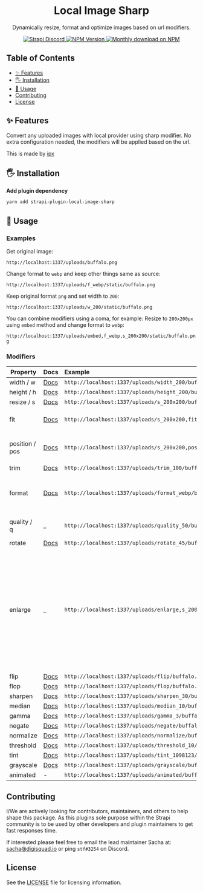 <div align="center">
<h1>Local Image Sharp</h1>
	
<p style="margin-top: 0;">Dynamically resize, format and optimize images based on url modifiers.</p>
	
<p>
  <a href="https://discord.strapi.io">
    <img src="https://img.shields.io/discord/811989166782021633?color=blue&label=strapi-discord" alt="Strapi Discord">
  </a>
  <a href="https://www.npmjs.org/package/strapi-plugin-local-image-sharp">
    <img src="https://img.shields.io/npm/v/strapi-plugin-local-image-sharp/latest.svg" alt="NPM Version" />
  </a>
  <a href="https://www.npmjs.org/package/strapi-plugin-local-image-sharp">
    <img src="https://img.shields.io/npm/dm/strapi-plugin-local-image-sharp" alt="Monthly download on NPM" />
  </a>
</p>
</div>

## Table of Contents <!-- omit in toc -->

- [✨ Features](#-features)
- [🖐 Installation](#-installation)
- [🚚 Usage](#-usage)
- [Contributing](#contributing)
- [License](#license)


## ✨ Features

Convert any uploaded images with local provider using sharp modifier. 
No extra configuration needed, the modifiers will be applied based on the url.

This is made by [ipx](https://github.com/unjs/ipx)

## 🖐 Installation


**Add plugin dependency**
```bash
yarn add strapi-plugin-local-image-sharp
```

## 🚚 Usage

### Examples

Get original image:

`http://localhost:1337/uploads/buffalo.png`

Change format to `webp` and keep other things same as source:

`http://localhost:1337/uploads/f_webp/static/buffalo.png`

Keep original format `png` and set width to `200`:

`http://localhost:1337/uploads/w_200/static/buffalo.png`

You can combine modifiers using a coma, for example:
Resize to `200x200px` using `embed` method and change format to `webp`:

`http://localhost:1337/uploads/embed,f_webp,s_200x200/static/buffalo.png`

### Modifiers

| Property        | Docs                                                            | Example                                                     | Comments                                                                                                                                                          |
| --------------- | :-------------------------------------------------------------- | :---------------------------------------------------------- | :---------------------------------------------------------------------------------------------------------------------------------------------------------------- |
| width / w       | [Docs](https://sharp.pixelplumbing.com/api-resize#resize)       | `http://localhost:1337/uploads/width_200/buffalo.png`               |
| height / h      | [Docs](https://sharp.pixelplumbing.com/api-resize#resize)       | `http://localhost:1337/uploads/height_200/buffalo.png`              |
| resize / s      | [Docs](https://sharp.pixelplumbing.com/api-resize#resize)       | `http://localhost:1337/uploads/s_200x200/buffalo.png`               |
| fit             | [Docs](https://sharp.pixelplumbing.com/api-resize#resize)       | `http://localhost:1337/uploads/s_200x200,fit_outside/buffalo.png`   | Sets `fit` option for `resize`.
| position / pos  | [Docs](https://sharp.pixelplumbing.com/api-resize#resize)       | `http://localhost:1337/uploads/s_200x200,pos_top/buffalo.png`       | Sets `position` option for `resize`.
| trim            | [Docs](https://sharp.pixelplumbing.com/api-resize#trim)         | `http://localhost:1337/uploads/trim_100/buffalo.png`                |
| format          | [Docs](https://sharp.pixelplumbing.com/api-output#toformat)     | `http://localhost:1337/uploads/format_webp/buffalo.png`             | Supported format: `jpg`, `jpeg`, `png`, `webp`, `avif`, `gif`, `heif`                                                                                             |
| quality / q     | \_                                                              | `http://localhost:1337/uploads/quality_50/buffalo.png`              | Accepted values: 0 to 100                                                                                                                                         |
| rotate          | [Docs](https://sharp.pixelplumbing.com/api-operation#rotate)    | `http://localhost:1337/uploads/rotate_45/buffalo.png`               |
| enlarge         | \_                                                              | `http://localhost:1337/uploads/enlarge,s_2000x2000/buffalo.png`     | Allow the image to be upscaled. By default the returned image will never be larger than the source in any dimension, while preserving the requested aspect ratio. |
| flip            | [Docs](https://sharp.pixelplumbing.com/api-operation#flip)      | `http://localhost:1337/uploads/flip/buffalo.png`                    |
| flop            | [Docs](https://sharp.pixelplumbing.com/api-operation#flop)      | `http://localhost:1337/uploads/flop/buffalo.png`                    |
| sharpen         | [Docs](https://sharp.pixelplumbing.com/api-operation#sharpen)   | `http://localhost:1337/uploads/sharpen_30/buffalo.png`              |
| median          | [Docs](https://sharp.pixelplumbing.com/api-operation#median)    | `http://localhost:1337/uploads/median_10/buffalo.png`               |
| gamma           | [Docs](https://sharp.pixelplumbing.com/api-operation#gamma)     | `http://localhost:1337/uploads/gamma_3/buffalo.png`                 |
| negate          | [Docs](https://sharp.pixelplumbing.com/api-operation#negate)    | `http://localhost:1337/uploads/negate/buffalo.png`                  |
| normalize       | [Docs](https://sharp.pixelplumbing.com/api-operation#normalize) | `http://localhost:1337/uploads/normalize/buffalo.png`               |
| threshold       | [Docs](https://sharp.pixelplumbing.com/api-operation#threshold) | `http://localhost:1337/uploads/threshold_10/buffalo.png`            |
| tint            | [Docs](https://sharp.pixelplumbing.com/api-colour#tint)         | `http://localhost:1337/uploads/tint_1098123/buffalo.png`            |
| grayscale       | [Docs](https://sharp.pixelplumbing.com/api-colour#grayscale)    | `http://localhost:1337/uploads/grayscale/buffalo.png`               |
| animated        | -                                                               | `http://localhost:1337/uploads/animated/buffalo.gif`                | Experimental                                                                                                                                                      |


## Contributing

I/We are actively looking for contributors, maintainers, and others to help shape this package. As this plugins sole purpose within the Strapi community is to be used by other developers and plugin maintainers to get fast responses time.

If interested please feel free to email the lead maintainer Sacha at: sacha@digisquad.io or ping `stf#3254` on Discord.

## License

See the [LICENSE](./LICENSE.md) file for licensing information.